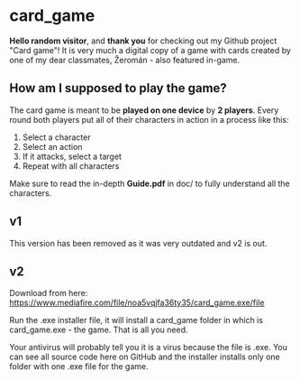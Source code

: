 # card_game
**Hello random visitor**, and **thank you** for checking out my Github project "Card game"! It is very much a digital copy of a game with cards created by one
of my dear classmates, Žeromán - also featured in-game. 

## How am I supposed to play the game?
The card game is meant to be **played on one device** by **2 players**. 
Every round both players put all of their characters in action in a process like this:
1. Select a character
2. Select an action
3. If it attacks, select a target
4. Repeat with all characters


Make sure to read the in-depth **Guide.pdf** in doc/ to fully understand all the characters.

## v1
This version has been removed as it was very outdated and v2 is out.

## v2
Download from here: https://www.mediafire.com/file/noa5vqjfa36ty35/card_game.exe/file

Run the .exe installer file, it will install a card_game folder in which is card_game.exe - the game. That is all you need.

Your antivirus will probably tell you it is a virus because the file is .exe. You can see all source code here on GitHub and the installer installs only one folder with one .exe file for the game.

